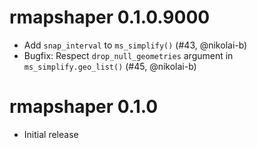 # rmapshaper 0.1.0.9000

* Add `snap_interval` to `ms_simplify()` (#43, @nikolai-b)
* Bugfix: Respect `drop_null_geometries` argument in `ms_simplify.geo_list()` (#45, @nikolai-b)

# rmapshaper 0.1.0

* Initial release



